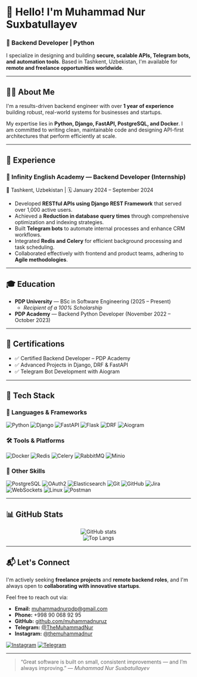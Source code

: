# 👋 Hello! I'm Muhammad Nur Suxbatullayev

### 🎯 Backend Developer | Python
 
I specialize in designing and building **secure, scalable APIs, Telegram bots, and automation tools**. Based in Tashkent, Uzbekistan, I'm available for **remote and freelance opportunities worldwide**.

---

## 👨‍💻 About Me

I'm a results-driven backend engineer with over **1 year of experience** building robust, real-world systems for businesses and startups.

My expertise lies in **Python, Django, FastAPI, PostgreSQL, and Docker**. I am committed to writing clean, maintainable code and designing API-first architectures that perform efficiently at scale.

---

## 💼 Experience

### 🏢 Infinity English Academy — Backend Developer (Internship)
📍 Tashkent, Uzbekistan | 🗓️ January 2024 – September 2024

* Developed **RESTful APIs using Django REST Framework** that served over 1,000 active users.
* Achieved a **Reduction in database query times** through comprehensive optimization and indexing strategies.
* Built **Telegram bots** to automate internal processes and enhance CRM workflows.
* Integrated **Redis and Celery** for efficient background processing and task scheduling.
* Collaborated effectively with frontend and product teams, adhering to **Agile methodologies**.

---

## 🎓 Education

* **PDP University** — BSc in Software Engineering (2025 – Present)
    * *Recipient of a 100% Scholarship*
* **PDP Academy** — Backend Python Developer (November 2022 – October 2023)

---

## 📜 Certifications

* ✅ Certified Backend Developer – PDP Academy
* ✅ Advanced Projects in Django, DRF & FastAPI
* ✅ Telegram Bot Development with Aiogram

---

## 🧰 Tech Stack

### 🔧 Languages & Frameworks
![Python](https://img.shields.io/badge/Python-3776AB?style=flat-square&logo=python&logoColor=white)
![Django](https://img.shields.io/badge/Django-092E20?style=flat-square&logo=django&logoColor=white)
![FastAPI](https://img.shields.io/badge/FastAPI-009688?style=flat-square&logo=fastapi&logoColor=white)
![Flask](https://img.shields.io/badge/Flask-000000?style=flat-square&logo=flask&logoColor=white)
![DRF](https://img.shields.io/badge/DRF-FF3C50?style=flat-square&logo=django&logoColor=white)
![Aiogram](https://img.shields.io/badge/Aiogram-2B4F60?style=flat-square&logo=telegram&logoColor=white)

### 🛠 Tools & Platforms
![Docker](https://img.shields.io/badge/Docker-2496ED?style=flat-square&logo=docker&logoColor=white)
![Redis](https://img.shields.io/badge/Redis-DC382D?style=flat-square&logo=redis&logoColor=white)
![Celery](https://img.shields.io/badge/Celery-37814A?style=flat-square&logo=celery&logoColor=white)
![RabbitMQ](https://img.shields.io/badge/RabbitMQ-FF6600?style=flat-square&logo=rabbitmq&logoColor=white)
![Minio](https://img.shields.io/badge/Minio-00A5E0?style=flat-square&logo=minio&logoColor=white)

### 🧠 Other Skills
![PostgreSQL](https://img.shields.io/badge/PostgreSQL-4169E1?style=flat-square&logo=postgresql&logoColor=white)
![OAuth2](https://img.shields.io/badge/OAuth2-673AB7?style=flat-square&logo=oauth&logoColor=white)
![Elasticsearch](https://img.shields.io/badge/Elasticsearch-005571?style=flat-square&logo=elasticsearch&logoColor=white)
![Git](https://img.shields.io/badge/Git-F05032?style=flat-square&logo=git&logoColor=white)
![GitHub](https://img.shields.io/badge/GitHub-181717?style=flat-square&logo=github&logoColor=white)
![Jira](https://img.shields.io/badge/Jira-0052CC?style=flat-square&logo=jira&logoColor=white)
![WebSockets](https://img.shields.io/badge/WebSockets-000000?style=flat-square&logo=websockets&logoColor=white)
![Linux](https://img.shields.io/badge/Linux-FCC624?style=flat-square&logo=linux&logoColor=black)
![Postman](https://img.shields.io/badge/Postman-FF6C37?style=flat-square&logo=postman&logoColor=white)

---

## 📊 GitHub Stats

<p align="center">
  <img src="https://github-readme-stats.vercel.app/api?username=muhammadnuruz&show_icons=true&theme=tokyonight&hide_title=true&count_private=true&hide=prs" alt="GitHub stats" />
  <br/>
  <img src="https://github-readme-stats.vercel.app/api/top-langs/?username=muhammadnuruz&layout=compact&theme=tokyonight" alt="Top Langs" />
</p>

---

## 📬 Let's Connect

I'm actively seeking **freelance projects** and **remote backend roles**, and I'm always open to **collaborating with innovative startups**.

Feel free to reach out via:

* **Email:** muhammadnurpdp@gmail.com
* **Phone:** +998 90 068 92 95
* **GitHub:** [github.com/muhammadnuruz](https://github.com/muhammadnuruz)
* **Telegram:** [@TheMuhammadNur](https://t.me/themuhammadnur)
* **Instagram:** [@themuhammadnur](https://instagram.com/themuhammadnur)

[![Instagram](https://img.shields.io/badge/Instagram-E4405F?logo=instagram&logoColor=white&style=for-the-badge)](https://www.instagram.com/themuhammadnur/)
[![Telegram](https://img.shields.io/badge/Telegram-0088CC?logo=telegram&logoColor=white&style=for-the-badge)](https://t.me/themuhammadnur)

---

> “Great software is built on small, consistent improvements — and I’m always improving.”
> — *Muhammad Nur Suxbatullayev*
